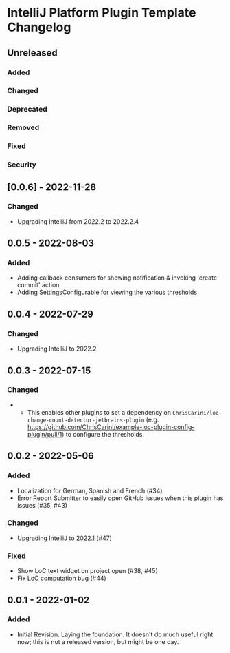 <!-- Keep a Changelog guide -> https://keepachangelog.com -->

# IntelliJ Platform Plugin Template Changelog

## Unreleased

### Added

### Changed

### Deprecated

### Removed

### Fixed

### Security

## [0.0.6] - 2022-11-28

### Changed
- Upgrading IntelliJ from 2022.2 to 2022.2.4

## 0.0.5 - 2022-08-03

### Added
- Adding callback consumers for showing notification & invoking 'create commit' action
- Adding SettingsConfigurable for viewing the various thresholds

## 0.0.4 - 2022-07-29

### Changed
- Upgrading IntelliJ to 2022.2

## 0.0.3 - 2022-07-15

### Changed
- - This enables other plugins to set a dependency on `ChrisCarini/loc-change-count-detector-jetbrains-plugin` (e.g. https://github.com/ChrisCarini/example-loc-plugin-config-plugin/pull/1) to configure the thresholds.

## 0.0.2 - 2022-05-06

### Added
- Localization for German, Spanish and French (#34)
- Error Report Submitter to easily open GitHub issues when this plugin has issues (#35, #43)

### Changed
- Upgrading IntelliJ to 2022.1 (#47)

### Fixed
- Show LoC text widget on project open (#38, #45)
- Fix LoC computation bug (#44)

## 0.0.1 - 2022-01-02

### Added
- Initial Revision. Laying the foundation. It doesn't do much useful right now; this is not a released version, but
  might be one day.
